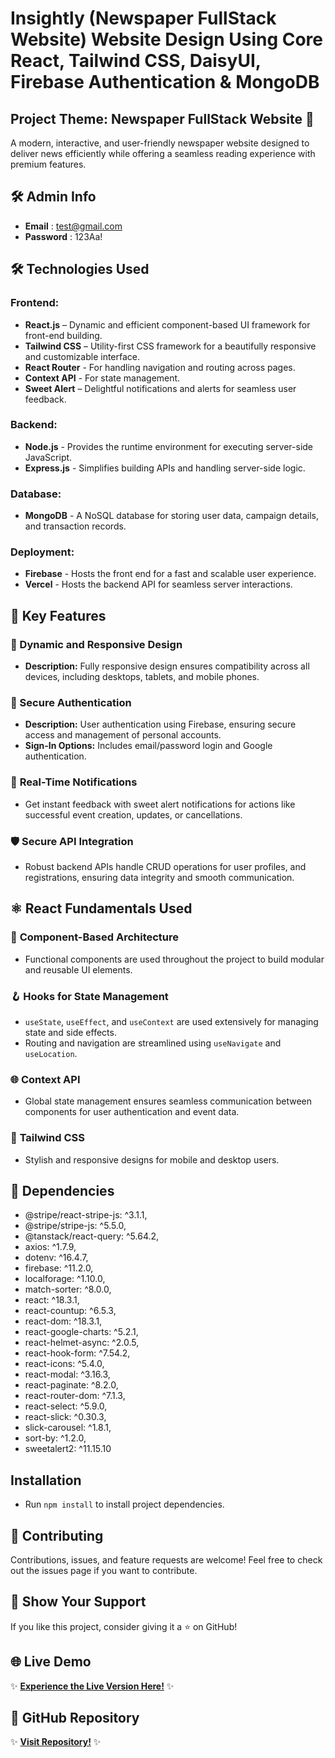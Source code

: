 # Insightly (Newspaper FullStack Website) Website Design Using Core React, Tailwind CSS, DaisyUI, Firebase Authentication & MongoDB

## Project Theme: Newspaper FullStack Website 🌟
A modern, interactive, and user-friendly newspaper website designed to deliver news efficiently while offering a seamless reading experience with premium features.

## 🛠️ Admin Info
- **Email** : test@gmail.com
- **Password** : 123Aa!

## 🛠️ Technologies Used
### Frontend:
- **React.js** – Dynamic and efficient component-based UI framework for front-end building.
- **Tailwind CSS** – Utility-first CSS framework for a beautifully responsive and customizable interface.
- **React Router** - For handling navigation and routing across pages.
- **Context API** - For state management.
- **Sweet Alert** – Delightful notifications and alerts for seamless user feedback.

### Backend:
- **Node.js** - Provides the runtime environment for executing server-side JavaScript.
- **Express.js** - Simplifies building APIs and handling server-side logic.

### Database:
- **MongoDB** - A NoSQL database for storing user data, campaign details, and transaction records.

### Deployment:
- **Firebase** - Hosts the front end for a fast and scalable user experience.
- **Vercel** - Hosts the backend API for seamless server interactions.

## 📱 Key Features
### 🚀 Dynamic and Responsive Design
- **Description:** Fully responsive design ensures compatibility across all devices, including desktops, tablets, and mobile phones.

### 🔑 Secure Authentication
- **Description:** User authentication using Firebase, ensuring secure access and management of personal accounts.
- **Sign-In Options:** Includes email/password login and Google authentication.


### 🔔 **Real-Time Notifications**
- Get instant feedback with sweet alert notifications for actions like successful event creation, updates, or cancellations.

### 🛡️ **Secure API Integration**
- Robust backend APIs handle CRUD operations for user profiles, and registrations, ensuring data integrity and smooth communication.


## ⚛️ React Fundamentals Used

### 🧩 **Component-Based Architecture**
- Functional components are used throughout the project to build modular and reusable UI elements.

### 🪝 **Hooks for State Management**
- `useState`, `useEffect`, and `useContext` are used extensively for managing state and side effects.
- Routing and navigation are streamlined using `useNavigate` and `useLocation`.

### 🌐 **Context API**
- Global state management ensures seamless communication between components for user authentication and event data.

### 🎨 **Tailwind CSS**
- Stylish and responsive designs for mobile and desktop users.


## 🔗 Dependencies
- @stripe/react-stripe-js: ^3.1.1,
- @stripe/stripe-js: ^5.5.0,
- @tanstack/react-query: ^5.64.2,
- axios: ^1.7.9,
- dotenv: ^16.4.7,
- firebase: ^11.2.0,
- localforage: ^1.10.0,
- match-sorter: ^8.0.0,
- react: ^18.3.1,
- react-countup: ^6.5.3,
- react-dom: ^18.3.1,
- react-google-charts: ^5.2.1,
- react-helmet-async: ^2.0.5,
- react-hook-form: ^7.54.2,
- react-icons: ^5.4.0,
- react-modal: ^3.16.3,
- react-paginate: ^8.2.0,
- react-router-dom: ^7.1.3,
- react-select: ^5.9.0,
- react-slick: ^0.30.3,
- slick-carousel: ^1.8.1,
- sort-by: ^1.2.0,
- sweetalert2: ^11.15.10

## Installation
- Run `npm install` to install project dependencies.


## 📣 Contributing
Contributions, issues, and feature requests are welcome! Feel free to check out the issues page if you want to contribute.


## 🎉 Show Your Support
If you like this project, consider giving it a ⭐ on GitHub!

## 🌐 Live Demo
✨ **[Experience the Live Version Here!](https://insightly-facts.web.app)** ✨

## 📂 GitHub Repository
✨ **[Visit Repository!](https://github.com/Programming-Hero-Web-Course4/b10a12-client-side-elite1122)** ✨

